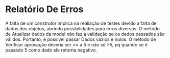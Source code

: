 # Relatório De Erros
A falta de um construtor implica na realiação de testes devido a falta de dados dos objetos, abrindo possibilidades para erros diversos.
O método de Atualizar dados da model não faz a validação se os dados passados são válidos. Portanto, é possivel passar Dados vazios e nulos.
O método de Verificar aprovação deveria ser >= a 5 e não só >5, pq quando se é passado 5 como dado ele retorna negativo.
